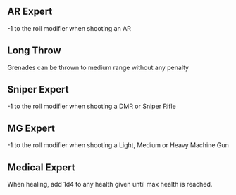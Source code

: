 ## AR Expert

-1 to the roll modifier when shooting an AR

## Long Throw

Grenades can be thrown to medium range without any penalty

## Sniper Expert

-1 to the roll modifier when shooting a DMR or Sniper Rifle

## MG Expert

-1 to the roll modifier when shooting a Light, Medium or Heavy Machine Gun

## Medical Expert

When healing, add 1d4 to any health given until max health is reached.